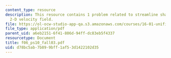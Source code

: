 ```yaml
---
content_type: resource
description: This resource contains 1 problem related to streamline shapes of the
  2-D velocity field.
file: https://ol-ocw-studio-app-qa.s3.amazonaws.com/courses/16-01-unified-engineering-i-ii-iii-iv-fall-2005-spring-2006/d78bc5ab7b899bff1af53d1422102d35_f06_ps10_fall03.pdf
file_type: application/pdf
parent_uid: a6eb2151-6f41-806d-94ff-dc83eb5f4337
resourcetype: Document
title: f06_ps10_fall03.pdf
uid: d78bc5ab-7b89-9bff-1af5-3d1422102d35
---
```

